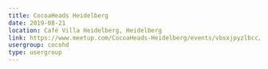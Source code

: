 ```yaml
---
title: CocoaHeads Heidelberg
date: 2019-08-21
location: Café Villa Heidelberg, Heidelberg
link: https://www.meetup.com/CocoaHeads-Heidelberg/events/vbsxjpyzlbcc/
usergroup: cocohd
type: usergroup
---
```

